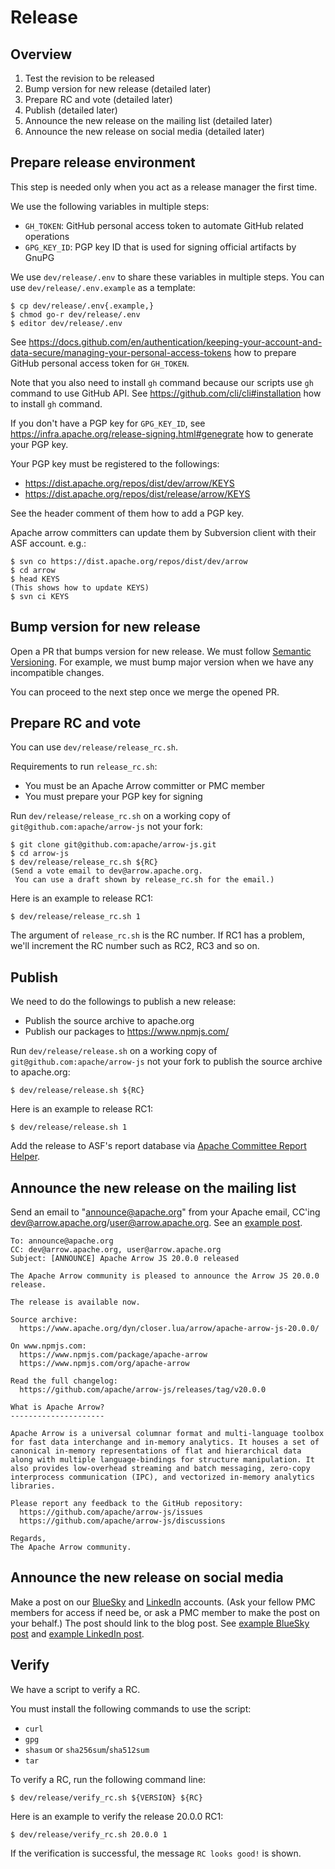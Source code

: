 <!--
  Licensed to the Apache Software Foundation (ASF) under one
  or more contributor license agreements.  See the NOTICE file
  distributed with this work for additional information
  regarding copyright ownership.  The ASF licenses this file
  to you under the Apache License, Version 2.0 (the
  "License"); you may not use this file except in compliance
  with the License.  You may obtain a copy of the License at

    http://www.apache.org/licenses/LICENSE-2.0

  Unless required by applicable law or agreed to in writing,
  software distributed under the License is distributed on an
  "AS IS" BASIS, WITHOUT WARRANTIES OR CONDITIONS OF ANY
  KIND, either express or implied.  See the License for the
  specific language governing permissions and limitations
  under the License.
-->

# Release

## Overview

1. Test the revision to be released
2. Bump version for new release (detailed later)
3. Prepare RC and vote (detailed later)
4. Publish (detailed later)
5. Announce the new release on the mailing list (detailed later)
6. Announce the new release on social media (detailed later)

## Prepare release environment

This step is needed only when you act as a release manager the first time.

We use the following variables in multiple steps:

* `GH_TOKEN`: GitHub personal access token to automate GitHub related
  operations
* `GPG_KEY_ID`: PGP key ID that is used for signing official artifacts
  by GnuPG

We use `dev/release/.env` to share these variables in multiple
steps. You can use `dev/release/.env.example` as a template:

```console
$ cp dev/release/.env{.example,}
$ chmod go-r dev/release/.env
$ editor dev/release/.env
```

See
https://docs.github.com/en/authentication/keeping-your-account-and-data-secure/managing-your-personal-access-tokens
how to prepare GitHub personal access token for `GH_TOKEN`.

Note that you also need to install `gh` command because our scripts
use `gh` command to use GitHub API. See
https://github.com/cli/cli#installation how to install `gh`
command.

If you don't have a PGP key for `GPG_KEY_ID`, see
https://infra.apache.org/release-signing.html#genegrate how to
generate your PGP key.

Your PGP key must be registered to the followings:

  * https://dist.apache.org/repos/dist/dev/arrow/KEYS
  * https://dist.apache.org/repos/dist/release/arrow/KEYS

See the header comment of them how to add a PGP key.

Apache arrow committers can update them by Subversion client with
their ASF account. e.g.:

```console
$ svn co https://dist.apache.org/repos/dist/dev/arrow
$ cd arrow
$ head KEYS
(This shows how to update KEYS)
$ svn ci KEYS
```

## Bump version for new release

Open a PR that bumps version for new release. We must follow [Semantic
Versioning](https://semver.org/). For example, we must bump major
version when we have any incompatible changes.

You can proceed to the next step once we merge the opened PR.

## Prepare RC and vote

You can use `dev/release/release_rc.sh`.

Requirements to run `release_rc.sh`:

* You must be an Apache Arrow committer or PMC member
* You must prepare your PGP key for signing

Run `dev/release/release_rc.sh` on a working copy of
`git@github.com:apache/arrow-js` not your fork:

```console
$ git clone git@github.com:apache/arrow-js.git
$ cd arrow-js
$ dev/release/release_rc.sh ${RC}
(Send a vote email to dev@arrow.apache.org.
 You can use a draft shown by release_rc.sh for the email.)
```

Here is an example to release RC1:

```console
$ dev/release/release_rc.sh 1
```

The argument of `release_rc.sh` is the RC number. If RC1 has a
problem, we'll increment the RC number such as RC2, RC3 and so on.

## Publish

We need to do the followings to publish a new release:

* Publish the source archive to apache.org
* Publish our packages to https://www.npmjs.com/

Run `dev/release/release.sh` on a working copy of
`git@github.com:apache/arrow-js` not your fork to publish the source
archive to apache.org:

```console
$ dev/release/release.sh ${RC}
```

Here is an example to release RC1:

```console
$ dev/release/release.sh 1
```

Add the release to ASF's report database via [Apache Committee Report
Helper](https://reporter.apache.org/addrelease.html?arrow).

## Announce the new release on the mailing list

Send an email to "announce@apache.org" from your Apache email, CC'ing
dev@arrow.apache.org/user@arrow.apache.org.  See an [example
post](https://lists.apache.org/thread/bxpt0r8kw0ltgywnylqdroskkt6966z4).

```
To: announce@apache.org
CC: dev@arrow.apache.org, user@arrow.apache.org
Subject: [ANNOUNCE] Apache Arrow JS 20.0.0 released

The Apache Arrow community is pleased to announce the Arrow JS 20.0.0
release.

The release is available now.

Source archive:
  https://www.apache.org/dyn/closer.lua/arrow/apache-arrow-js-20.0.0/

On www.npmjs.com:
  https://www.npmjs.com/package/apache-arrow
  https://www.npmjs.com/org/apache-arrow

Read the full changelog:
  https://github.com/apache/arrow-js/releases/tag/v20.0.0

What is Apache Arrow?
---------------------

Apache Arrow is a universal columnar format and multi-language toolbox
for fast data interchange and in-memory analytics. It houses a set of
canonical in-memory representations of flat and hierarchical data
along with multiple language-bindings for structure manipulation. It
also provides low-overhead streaming and batch messaging, zero-copy
interprocess communication (IPC), and vectorized in-memory analytics
libraries.

Please report any feedback to the GitHub repository:
  https://github.com/apache/arrow-js/issues
  https://github.com/apache/arrow-js/discussions

Regards,
The Apache Arrow community.
```

## Announce the new release on social media

Make a post on our [BlueSky](https://bsky.app/profile/arrow.apache.org) and
[LinkedIn](https://www.linkedin.com/company/apache-arrow/) accounts. (Ask
your fellow PMC members for access if need be, or ask a PMC member to make the
post on your behalf.)  The post should link to the blog post. See [example
BlueSky post](https://bsky.app/profile/arrow.apache.org/post/3lioi6ov5h22d)
and [example LinkedIn post](https://www.linkedin.com/posts/apache-arrow_apache-arrow-java-1820-release-activity-7298633716522758144-L71x).

## Verify

We have a script to verify a RC.

You must install the following commands to use the script:

* `curl`
* `gpg`
* `shasum` or `sha256sum`/`sha512sum`
* `tar`

To verify a RC, run the following command line:

```console
$ dev/release/verify_rc.sh ${VERSION} ${RC}
```

Here is an example to verify the release 20.0.0 RC1:

```console
$ dev/release/verify_rc.sh 20.0.0 1
```

If the verification is successful, the message `RC looks good!` is shown.
